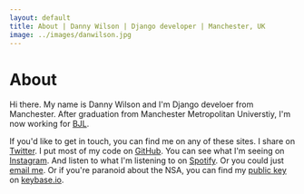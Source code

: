 ```yaml
---
layout: default
title: About | Danny Wilson | Django developer | Manchester, UK
image: ../images/danwilson.jpg
---
```

# About
Hi there. My name is Danny Wilson and I'm Django develoer from Manchester. After graduation from Manchester Metropolitan Universtiy, I'm now working for [BJL](http://bjl.co.uk).

If you'd like to get in touch, you can find me on any of these sites. I share on [Twitter](http://twitter.com/wilsonand1). I put most of my code on [GitHub](http://github.com/wilsonand1). You can see what I'm seeing on [Instagram](http://instagram.com/wilsonand1_). And listen to what I'm listening to on [Spotify](http://open.spotify.com/user/1128636631). Or you could just <a href="mailto:hello@danwilson.co">email me</a>. Or if you're paranoid about the NSA, you can find my [public key](https://keybase.io/wilson) on [keybase.io](https://keybase.io).

